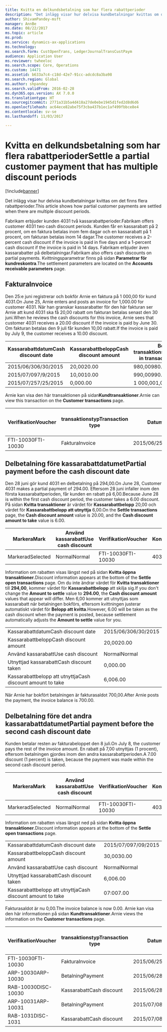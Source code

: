 ```yaml
---
title: Kvitta en delkundsbetalning som har flera rabattperioder
description: "Det inlägg visar hur delvisa kundbetalningar kvittas om det finns flera rabattperioder."
author: ShivamPandey-msft
manager: AnnBe
ms.date: 08/22/2017
ms.topic: article
ms.prod: 
ms.service: dynamics-ax-applications
ms.technology: 
ms.search.form: CustOpenTrans, LedgerJournalTransCustPaym
audience: Application User
ms.reviewer: twheeloc
ms.search.scope: Core, Operations
ms.custom: 14471
ms.assetid: b633a7c4-c18d-42e7-91cc-adcdc8a3ba98
ms.search.region: Global
ms.author: shpandey
ms.search.validFrom: 2016-02-28
ms.dyn365.ops.version: AX 7.0.0
ms.translationtype: HT
ms.sourcegitcommit: 2771a31b5a4d418a27de0ebe1945d1fed2d8d6d6
ms.openlocfilehash: ac64ece82abe75f3cba437b1ec1af499fbbce8e4
ms.contentlocale: sv-se
ms.lasthandoff: 11/03/2017

---
```


# <a name="settle-a-partial-customer-payment-that-has-multiple-discount-periods"></a><span data-ttu-id="3f439-103">Kvitta en delkundsbetalning som har flera rabattperioder</span><span class="sxs-lookup"><span data-stu-id="3f439-103">Settle a partial customer payment that has multiple discount periods</span></span>

[!include[banner](../includes/banner.md)]


<span data-ttu-id="3f439-104">Det inlägg visar hur delvisa kundbetalningar kvittas om det finns flera rabattperioder.</span><span class="sxs-lookup"><span data-stu-id="3f439-104">This article shows how partial customer payments are settled when there are multiple discount periods.</span></span>

<span data-ttu-id="3f439-105">Fabrikam erbjuder kunden 4031 två kassarabattperioder.</span><span class="sxs-lookup"><span data-stu-id="3f439-105">Fabrikam offers customer 4031 two cash discount periods.</span></span> <span data-ttu-id="3f439-106">Kunden får en kassarabatt på 2 procent, om en faktura betalas inom fem dagar och en kassarabatt på 1 procent, om fakturan betalas inom 14 dagar.</span><span class="sxs-lookup"><span data-stu-id="3f439-106">The customer receives a 2-percent cash discount if the invoice is paid in five days and a 1-percent cash discount if the invoice is paid in 14 days.</span></span> <span data-ttu-id="3f439-107">Fabrikam erbjuder även kassarabatter på delbetalningar.</span><span class="sxs-lookup"><span data-stu-id="3f439-107">Fabrikam also offers cash discounts on partial payments.</span></span> <span data-ttu-id="3f439-108">Kvittningsparametrar finns på sidan **Parametrar för kundreskontra**.</span><span class="sxs-lookup"><span data-stu-id="3f439-108">The settlement parameters are located on the **Accounts receivable parameters** page.</span></span>

## <a name="invoice"></a><span data-ttu-id="3f439-109">Faktura</span><span class="sxs-lookup"><span data-stu-id="3f439-109">Invoice</span></span>
<span data-ttu-id="3f439-110">Den 25:e juni registrerar och bokför Arnie en faktura på 1 000,00 för kund 4031.</span><span class="sxs-lookup"><span data-stu-id="3f439-110">On June 25, Arnie enters and posts an invoice for 1,000.00 for customer 4031.</span></span> <span data-ttu-id="3f439-111">När han granskar kassarabatter för den här fakturan ser Arnie att kund 4031 ska få 20,00 rabatt om fakturan betalas senast den 30 juni.</span><span class="sxs-lookup"><span data-stu-id="3f439-111">When he reviews the cash discounts for this invoice, Arnie sees that customer 4031 receives a 20.00 discount if the invoice is paid by June 30.</span></span> <span data-ttu-id="3f439-112">Om fakturan betalas den 9 juli får kunden 10,00 rabatt.</span><span class="sxs-lookup"><span data-stu-id="3f439-112">If the invoice is paid by July 9, the customer receives a 10.00 discount.</span></span>

| <span data-ttu-id="3f439-113">Kassarabattdatum</span><span class="sxs-lookup"><span data-stu-id="3f439-113">Cash discount date</span></span> | <span data-ttu-id="3f439-114">Kassarabattbelopp</span><span class="sxs-lookup"><span data-stu-id="3f439-114">Cash discount amount</span></span> | <span data-ttu-id="3f439-115">Belopp i transaktionsvalutan</span><span class="sxs-lookup"><span data-stu-id="3f439-115">Amount in transaction currency</span></span> |
|--------------------|----------------------|--------------------------------|
| <span data-ttu-id="3f439-116">2015/06/30</span><span class="sxs-lookup"><span data-stu-id="3f439-116">6/30/2015</span></span>          | <span data-ttu-id="3f439-117">20,00</span><span class="sxs-lookup"><span data-stu-id="3f439-117">20.00</span></span>                | <span data-ttu-id="3f439-118">980,00</span><span class="sxs-lookup"><span data-stu-id="3f439-118">980.00</span></span>                         |
| <span data-ttu-id="3f439-119">2015/07/09</span><span class="sxs-lookup"><span data-stu-id="3f439-119">7/9/2015</span></span>           | <span data-ttu-id="3f439-120">10,00</span><span class="sxs-lookup"><span data-stu-id="3f439-120">10.00</span></span>                | <span data-ttu-id="3f439-121">990,00</span><span class="sxs-lookup"><span data-stu-id="3f439-121">990.00</span></span>                         |
| <span data-ttu-id="3f439-122">2015/07/25</span><span class="sxs-lookup"><span data-stu-id="3f439-122">7/25/2015</span></span>          | <span data-ttu-id="3f439-123">0,00</span><span class="sxs-lookup"><span data-stu-id="3f439-123">0.00</span></span>                 | <span data-ttu-id="3f439-124">1 000,00</span><span class="sxs-lookup"><span data-stu-id="3f439-124">1,000.00</span></span>                       |

<span data-ttu-id="3f439-125">Arnie kan visa den här transaktionen på sidan**Kundtransaktioner**.</span><span class="sxs-lookup"><span data-stu-id="3f439-125">Arnie can view this transaction on the **Customer transactions** page.</span></span>

| <span data-ttu-id="3f439-126">Verifikation</span><span class="sxs-lookup"><span data-stu-id="3f439-126">Voucher</span></span>   | <span data-ttu-id="3f439-127">transaktionstyp</span><span class="sxs-lookup"><span data-stu-id="3f439-127">Transaction type</span></span> | <span data-ttu-id="3f439-128">Datum</span><span class="sxs-lookup"><span data-stu-id="3f439-128">Date</span></span>      | <span data-ttu-id="3f439-129">Faktura</span><span class="sxs-lookup"><span data-stu-id="3f439-129">Invoice</span></span> | <span data-ttu-id="3f439-130">Debetbelopp i transaktionsvaluta</span><span class="sxs-lookup"><span data-stu-id="3f439-130">Amount in transaction currency debit</span></span> | <span data-ttu-id="3f439-131">Kreditbelopp i transaktionsvaluta</span><span class="sxs-lookup"><span data-stu-id="3f439-131">Amount in transaction currency credit</span></span> | <span data-ttu-id="3f439-132">Saldo</span><span class="sxs-lookup"><span data-stu-id="3f439-132">Balance</span></span>  | <span data-ttu-id="3f439-133">Valuta</span><span class="sxs-lookup"><span data-stu-id="3f439-133">Currency</span></span> |
|-----------|------------------|-----------|---------|--------------------------------------|---------------------------------------|----------|----------|
| <span data-ttu-id="3f439-134">FTI-10030</span><span class="sxs-lookup"><span data-stu-id="3f439-134">FTI-10030</span></span> | <span data-ttu-id="3f439-135">Faktura</span><span class="sxs-lookup"><span data-stu-id="3f439-135">Invoice</span></span>          | <span data-ttu-id="3f439-136">2015/06/25</span><span class="sxs-lookup"><span data-stu-id="3f439-136">6/25/2015</span></span> | <span data-ttu-id="3f439-137">10030</span><span class="sxs-lookup"><span data-stu-id="3f439-137">10030</span></span>   | <span data-ttu-id="3f439-138">1 000,00</span><span class="sxs-lookup"><span data-stu-id="3f439-138">1,000.00</span></span>                             |                                       | <span data-ttu-id="3f439-139">1 000,00</span><span class="sxs-lookup"><span data-stu-id="3f439-139">1,000.00</span></span> | <span data-ttu-id="3f439-140">USD</span><span class="sxs-lookup"><span data-stu-id="3f439-140">USD</span></span>      |

## <a name="partial-payment-before-the-cash-discount-date"></a><span data-ttu-id="3f439-141">Delbetalning före kassarabattdatumet</span><span class="sxs-lookup"><span data-stu-id="3f439-141">Partial payment before the cash discount date</span></span>
<span data-ttu-id="3f439-142">Den 28 juni gör kund 4031 en delbetalning på 294,00.</span><span class="sxs-lookup"><span data-stu-id="3f439-142">On June 28, Customer 4031 makes a partial payment of 294.00.</span></span> <span data-ttu-id="3f439-143">Eftersom 28 juni infaller inom den första kassarabattperioden, får kunden en rabatt på 6,00.</span><span class="sxs-lookup"><span data-stu-id="3f439-143">Because June 28 is within the first cash discount period, the customer takes a 6.00 discount.</span></span> <span data-ttu-id="3f439-144">På sidan **Kvitta transaktioner** är värdet för **Kassarabattbelopp** 20,00 och värdet för **Kassarabattbelopp att utnyttja** 6,00.</span><span class="sxs-lookup"><span data-stu-id="3f439-144">On the **Settle transactions** page, the **Cash discount amount** value is 20.00, and the **Cash discount amount to take** value is 6.00.</span></span>

| <span data-ttu-id="3f439-145">Markera</span><span class="sxs-lookup"><span data-stu-id="3f439-145">Mark</span></span>     | <span data-ttu-id="3f439-146">Använd kassarabatt</span><span class="sxs-lookup"><span data-stu-id="3f439-146">Use cash discount</span></span> | <span data-ttu-id="3f439-147">Verifikation</span><span class="sxs-lookup"><span data-stu-id="3f439-147">Voucher</span></span>   | <span data-ttu-id="3f439-148">Konto</span><span class="sxs-lookup"><span data-stu-id="3f439-148">Account</span></span> | <span data-ttu-id="3f439-149">Datum</span><span class="sxs-lookup"><span data-stu-id="3f439-149">Date</span></span>      | <span data-ttu-id="3f439-150">Förfallodatum</span><span class="sxs-lookup"><span data-stu-id="3f439-150">Due date</span></span>  | <span data-ttu-id="3f439-151">Faktura</span><span class="sxs-lookup"><span data-stu-id="3f439-151">Invoice</span></span> | <span data-ttu-id="3f439-152">Belopp i transaktionsvalutan</span><span class="sxs-lookup"><span data-stu-id="3f439-152">Amount in transaction currency</span></span> | <span data-ttu-id="3f439-153">Valuta</span><span class="sxs-lookup"><span data-stu-id="3f439-153">Currency</span></span> | <span data-ttu-id="3f439-154">Belopp att kvitta</span><span class="sxs-lookup"><span data-stu-id="3f439-154">Amount to settle</span></span> |
|----------|-------------------|-----------|---------|-----------|-----------|---------|--------------------------------|----------|------------------|
| <span data-ttu-id="3f439-155">Markerad</span><span class="sxs-lookup"><span data-stu-id="3f439-155">Selected</span></span> | <span data-ttu-id="3f439-156">Normal</span><span class="sxs-lookup"><span data-stu-id="3f439-156">Normal</span></span>            | <span data-ttu-id="3f439-157">FTI-10030</span><span class="sxs-lookup"><span data-stu-id="3f439-157">FTI-10030</span></span> | <span data-ttu-id="3f439-158">4031</span><span class="sxs-lookup"><span data-stu-id="3f439-158">4031</span></span>    | <span data-ttu-id="3f439-159">2015/06/25</span><span class="sxs-lookup"><span data-stu-id="3f439-159">6/25/2015</span></span> | <span data-ttu-id="3f439-160">2015/07/25</span><span class="sxs-lookup"><span data-stu-id="3f439-160">7/25/2015</span></span> | <span data-ttu-id="3f439-161">10030</span><span class="sxs-lookup"><span data-stu-id="3f439-161">10030</span></span>   | <span data-ttu-id="3f439-162">1 000,00</span><span class="sxs-lookup"><span data-stu-id="3f439-162">1,000.00</span></span>                       | <span data-ttu-id="3f439-163">USD</span><span class="sxs-lookup"><span data-stu-id="3f439-163">USD</span></span>      | <span data-ttu-id="3f439-164">294,00</span><span class="sxs-lookup"><span data-stu-id="3f439-164">294.00</span></span>           |

<span data-ttu-id="3f439-165">Information om rabatten visas längst ned på sidan **Kvitta öppna transaktioner**.</span><span class="sxs-lookup"><span data-stu-id="3f439-165">Discount information appears at the bottom of the **Settle open transactions** page.</span></span> <span data-ttu-id="3f439-166">Om du inte ändrar värdet för **Kvitta transaktioner** till **294,00**, kommer värdet för **Kassarabattbelopp** att skilja sig.</span><span class="sxs-lookup"><span data-stu-id="3f439-166">If you don't change the **Amount to settle** value to **294.00**, the **Cash discount amount** values that appear will differ.</span></span> <span data-ttu-id="3f439-167">Men 6,00 kommer att utnyttjas som kassarabatt när betalningen bokförs, eftersom kvittningen justerar automatiskt värdet för **Belopp att kvitta**.</span><span class="sxs-lookup"><span data-stu-id="3f439-167">However, 6.00 will be taken as the cash discount when the payment is posted, because settlement automatically adjusts the **Amount to settle** value for you.</span></span>

|                              |           |
|------------------------------|-----------|
| <span data-ttu-id="3f439-168">Kassarabattdatum</span><span class="sxs-lookup"><span data-stu-id="3f439-168">Cash discount date</span></span>           | <span data-ttu-id="3f439-169">2015/06/30</span><span class="sxs-lookup"><span data-stu-id="3f439-169">6/30/2015</span></span> |
| <span data-ttu-id="3f439-170">Kassarabattbelopp</span><span class="sxs-lookup"><span data-stu-id="3f439-170">Cash discount amount</span></span>         | <span data-ttu-id="3f439-171">20,00</span><span class="sxs-lookup"><span data-stu-id="3f439-171">20.00</span></span>     |
| <span data-ttu-id="3f439-172">Använd kassarabatt</span><span class="sxs-lookup"><span data-stu-id="3f439-172">Use cash discount</span></span>            | <span data-ttu-id="3f439-173">Normal</span><span class="sxs-lookup"><span data-stu-id="3f439-173">Normal</span></span>    |
| <span data-ttu-id="3f439-174">Utnyttjad kassarabatt</span><span class="sxs-lookup"><span data-stu-id="3f439-174">Cash discount taken</span></span>          | <span data-ttu-id="3f439-175">0,00</span><span class="sxs-lookup"><span data-stu-id="3f439-175">0.00</span></span>      |
| <span data-ttu-id="3f439-176">Kassarabattbelopp att utnyttja</span><span class="sxs-lookup"><span data-stu-id="3f439-176">Cash discount amount to take</span></span> | <span data-ttu-id="3f439-177">6,00</span><span class="sxs-lookup"><span data-stu-id="3f439-177">6.00</span></span>      |

<span data-ttu-id="3f439-178">När Arnie har bokfört betalningen är fakturasaldot 700,00.</span><span class="sxs-lookup"><span data-stu-id="3f439-178">After Arnie posts the payment, the invoice balance is 700.00.</span></span>

## <a name="partial-payment-before-the-second-cash-discount-date"></a><span data-ttu-id="3f439-179">Delbetalning före det andra kassarabattdatumet</span><span class="sxs-lookup"><span data-stu-id="3f439-179">Partial payment before the second cash discount date</span></span>
<span data-ttu-id="3f439-180">Kunden betalar resten av fakturabeloppet den 8 juli.</span><span class="sxs-lookup"><span data-stu-id="3f439-180">On July 8, the customer pays the rest of the invoice amount.</span></span> <span data-ttu-id="3f439-181">En rabatt på 7,00 utnyttjas (1 procent), eftersom betalningen gjordes inom den andra kassarabattperioden.</span><span class="sxs-lookup"><span data-stu-id="3f439-181">A 7.00 discount (1 percent) is taken, because the payment was made within the second cash discount period.</span></span>

| <span data-ttu-id="3f439-182">Markera</span><span class="sxs-lookup"><span data-stu-id="3f439-182">Mark</span></span>     | <span data-ttu-id="3f439-183">Använd kassarabatt</span><span class="sxs-lookup"><span data-stu-id="3f439-183">Use cash discount</span></span> | <span data-ttu-id="3f439-184">Verifikation</span><span class="sxs-lookup"><span data-stu-id="3f439-184">Voucher</span></span>   | <span data-ttu-id="3f439-185">Konto</span><span class="sxs-lookup"><span data-stu-id="3f439-185">Account</span></span> | <span data-ttu-id="3f439-186">Datum</span><span class="sxs-lookup"><span data-stu-id="3f439-186">Date</span></span>      | <span data-ttu-id="3f439-187">Förfallodatum</span><span class="sxs-lookup"><span data-stu-id="3f439-187">Due date</span></span>  | <span data-ttu-id="3f439-188">Faktura</span><span class="sxs-lookup"><span data-stu-id="3f439-188">Invoice</span></span> | <span data-ttu-id="3f439-189">Debetbelopp i transaktionsvaluta</span><span class="sxs-lookup"><span data-stu-id="3f439-189">Amount in transaction currency debit</span></span> | <span data-ttu-id="3f439-190">Kreditbelopp i transaktionsvaluta</span><span class="sxs-lookup"><span data-stu-id="3f439-190">Amount in transaction currency credit</span></span> | <span data-ttu-id="3f439-191">Valuta</span><span class="sxs-lookup"><span data-stu-id="3f439-191">Currency</span></span> | <span data-ttu-id="3f439-192">Belopp att kvitta</span><span class="sxs-lookup"><span data-stu-id="3f439-192">Amount to settle</span></span> |
|----------|-------------------|-----------|---------|-----------|-----------|---------|--------------------------------------|---------------------------------------|----------|------------------|
| <span data-ttu-id="3f439-193">Markerad</span><span class="sxs-lookup"><span data-stu-id="3f439-193">Selected</span></span> | <span data-ttu-id="3f439-194">Normal</span><span class="sxs-lookup"><span data-stu-id="3f439-194">Normal</span></span>            | <span data-ttu-id="3f439-195">FTI-10030</span><span class="sxs-lookup"><span data-stu-id="3f439-195">FTI-10030</span></span> | <span data-ttu-id="3f439-196">4031</span><span class="sxs-lookup"><span data-stu-id="3f439-196">4031</span></span>    | <span data-ttu-id="3f439-197">2015/06/25</span><span class="sxs-lookup"><span data-stu-id="3f439-197">6/25/2015</span></span> | <span data-ttu-id="3f439-198">2015/07/25</span><span class="sxs-lookup"><span data-stu-id="3f439-198">7/25/2015</span></span> | <span data-ttu-id="3f439-199">10030</span><span class="sxs-lookup"><span data-stu-id="3f439-199">10030</span></span>   | <span data-ttu-id="3f439-200">700,00</span><span class="sxs-lookup"><span data-stu-id="3f439-200">700.00</span></span>                               |                                       | <span data-ttu-id="3f439-201">USD</span><span class="sxs-lookup"><span data-stu-id="3f439-201">USD</span></span>      | <span data-ttu-id="3f439-202">693,00</span><span class="sxs-lookup"><span data-stu-id="3f439-202">693.00</span></span>           |

<span data-ttu-id="3f439-203">Information om rabatten visas längst ned på sidan **Kvitta öppna transaktioner**.</span><span class="sxs-lookup"><span data-stu-id="3f439-203">Discount information appears at the bottom of the **Settle open transactions** page.</span></span>

|                              |           |
|------------------------------|-----------|
| <span data-ttu-id="3f439-204">Kassarabattdatum</span><span class="sxs-lookup"><span data-stu-id="3f439-204">Cash discount date</span></span>           | <span data-ttu-id="3f439-205">2015/07/09</span><span class="sxs-lookup"><span data-stu-id="3f439-205">7/09/2015</span></span> |
| <span data-ttu-id="3f439-206">Kassarabattbelopp</span><span class="sxs-lookup"><span data-stu-id="3f439-206">Cash discount amount</span></span>         | <span data-ttu-id="3f439-207">30,00</span><span class="sxs-lookup"><span data-stu-id="3f439-207">30.00</span></span>     |
| <span data-ttu-id="3f439-208">Använd kassarabatt</span><span class="sxs-lookup"><span data-stu-id="3f439-208">Use cash discount</span></span>            | <span data-ttu-id="3f439-209">Normal</span><span class="sxs-lookup"><span data-stu-id="3f439-209">Normal</span></span>    |
| <span data-ttu-id="3f439-210">Utnyttjad kassarabatt</span><span class="sxs-lookup"><span data-stu-id="3f439-210">Cash discount taken</span></span>          | <span data-ttu-id="3f439-211">6,00</span><span class="sxs-lookup"><span data-stu-id="3f439-211">6.00</span></span>      |
| <span data-ttu-id="3f439-212">Kassarabattbelopp att utnyttja</span><span class="sxs-lookup"><span data-stu-id="3f439-212">Cash discount amount to take</span></span> | <span data-ttu-id="3f439-213">07:00</span><span class="sxs-lookup"><span data-stu-id="3f439-213">7.00</span></span>      |

<span data-ttu-id="3f439-214">Fakturasaldot är nu 0,00.</span><span class="sxs-lookup"><span data-stu-id="3f439-214">The invoice balance is now 0.00.</span></span> <span data-ttu-id="3f439-215">Arnie kan visa den här informationen på sidan **Kundtransaktioner**.</span><span class="sxs-lookup"><span data-stu-id="3f439-215">Arnie views the information on the **Customer transactions** page.</span></span>

| <span data-ttu-id="3f439-216">Verifikation</span><span class="sxs-lookup"><span data-stu-id="3f439-216">Voucher</span></span>    | <span data-ttu-id="3f439-217">transaktionstyp</span><span class="sxs-lookup"><span data-stu-id="3f439-217">Transaction type</span></span> | <span data-ttu-id="3f439-218">Datum</span><span class="sxs-lookup"><span data-stu-id="3f439-218">Date</span></span>      | <span data-ttu-id="3f439-219">Faktura</span><span class="sxs-lookup"><span data-stu-id="3f439-219">Invoice</span></span> | <span data-ttu-id="3f439-220">Debetbelopp i transaktionsvaluta</span><span class="sxs-lookup"><span data-stu-id="3f439-220">Amount in transaction currency debit</span></span> | <span data-ttu-id="3f439-221">Kreditbelopp i transaktionsvaluta</span><span class="sxs-lookup"><span data-stu-id="3f439-221">Amount in transaction currency credit</span></span> | <span data-ttu-id="3f439-222">Saldo</span><span class="sxs-lookup"><span data-stu-id="3f439-222">Balance</span></span> | <span data-ttu-id="3f439-223">Valuta</span><span class="sxs-lookup"><span data-stu-id="3f439-223">Currency</span></span> |
|------------|------------------|-----------|---------|--------------------------------------|---------------------------------------|---------|----------|
| <span data-ttu-id="3f439-224">FTI-10030</span><span class="sxs-lookup"><span data-stu-id="3f439-224">FTI-10030</span></span>  | <span data-ttu-id="3f439-225">Faktura</span><span class="sxs-lookup"><span data-stu-id="3f439-225">Invoice</span></span>          | <span data-ttu-id="3f439-226">2015/06/25</span><span class="sxs-lookup"><span data-stu-id="3f439-226">6/25/2015</span></span> | <span data-ttu-id="3f439-227">10030</span><span class="sxs-lookup"><span data-stu-id="3f439-227">10030</span></span>   | <span data-ttu-id="3f439-228">1 000,00</span><span class="sxs-lookup"><span data-stu-id="3f439-228">1,000.00</span></span>                             |                                       | <span data-ttu-id="3f439-229">0,00</span><span class="sxs-lookup"><span data-stu-id="3f439-229">0.00</span></span>    | <span data-ttu-id="3f439-230">USD</span><span class="sxs-lookup"><span data-stu-id="3f439-230">USD</span></span>      |
| <span data-ttu-id="3f439-231">ARP-10030</span><span class="sxs-lookup"><span data-stu-id="3f439-231">ARP-10030</span></span>  |  <span data-ttu-id="3f439-232">Betalning</span><span class="sxs-lookup"><span data-stu-id="3f439-232">Payment</span></span>         | <span data-ttu-id="3f439-233">2015/06/28</span><span class="sxs-lookup"><span data-stu-id="3f439-233">6/28/2015</span></span> |         |                                      | <span data-ttu-id="3f439-234">294,00</span><span class="sxs-lookup"><span data-stu-id="3f439-234">294.00</span></span>                                | <span data-ttu-id="3f439-235">0,00</span><span class="sxs-lookup"><span data-stu-id="3f439-235">0.00</span></span>    | <span data-ttu-id="3f439-236">USD</span><span class="sxs-lookup"><span data-stu-id="3f439-236">USD</span></span>      |
| <span data-ttu-id="3f439-237">RAB-10030</span><span class="sxs-lookup"><span data-stu-id="3f439-237">DISC-10030</span></span> |  <span data-ttu-id="3f439-238">Kassarabatt</span><span class="sxs-lookup"><span data-stu-id="3f439-238">Cash discount</span></span>   | <span data-ttu-id="3f439-239">2015/06/28</span><span class="sxs-lookup"><span data-stu-id="3f439-239">6/28/2015</span></span> |         |                                      | <span data-ttu-id="3f439-240">6,00</span><span class="sxs-lookup"><span data-stu-id="3f439-240">6.00</span></span>                                  | <span data-ttu-id="3f439-241">0,00</span><span class="sxs-lookup"><span data-stu-id="3f439-241">0.00</span></span>    | <span data-ttu-id="3f439-242">USD</span><span class="sxs-lookup"><span data-stu-id="3f439-242">USD</span></span>      |
| <span data-ttu-id="3f439-243">ARP-10031</span><span class="sxs-lookup"><span data-stu-id="3f439-243">ARP-10031</span></span>  |  <span data-ttu-id="3f439-244">Betalning</span><span class="sxs-lookup"><span data-stu-id="3f439-244">Payment</span></span>         | <span data-ttu-id="3f439-245">2015/07/08</span><span class="sxs-lookup"><span data-stu-id="3f439-245">7/8/2015</span></span>  |         |                                      | <span data-ttu-id="3f439-246">693,00</span><span class="sxs-lookup"><span data-stu-id="3f439-246">693.00</span></span>                                | <span data-ttu-id="3f439-247">0,00</span><span class="sxs-lookup"><span data-stu-id="3f439-247">0.00</span></span>    | <span data-ttu-id="3f439-248">USD</span><span class="sxs-lookup"><span data-stu-id="3f439-248">USD</span></span>      |
| <span data-ttu-id="3f439-249">RAB-1031</span><span class="sxs-lookup"><span data-stu-id="3f439-249">DISC-1031</span></span>  |  <span data-ttu-id="3f439-250">Kassarabatt</span><span class="sxs-lookup"><span data-stu-id="3f439-250">Cash discount</span></span>   | <span data-ttu-id="3f439-251">2015/07/08</span><span class="sxs-lookup"><span data-stu-id="3f439-251">7/8/2015</span></span>  |         |                                      | <span data-ttu-id="3f439-252">07:00</span><span class="sxs-lookup"><span data-stu-id="3f439-252">7.00</span></span>                                  | <span data-ttu-id="3f439-253">0,00</span><span class="sxs-lookup"><span data-stu-id="3f439-253">0.00</span></span>    | <span data-ttu-id="3f439-254">USD</span><span class="sxs-lookup"><span data-stu-id="3f439-254">USD</span></span>      |






